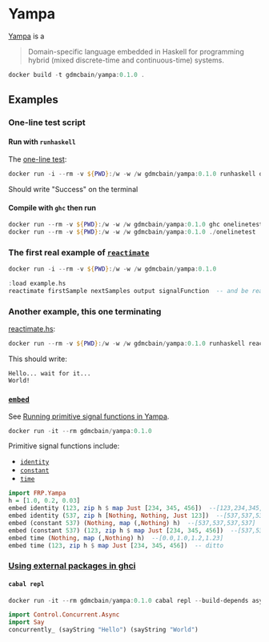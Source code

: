 # Yampa

[Yampa](https://github.com/gdmcbain/Yampa) is a

> Domain-specific language embedded in Haskell for programming hybrid (mixed discrete-time and continuous-time) systems.

```PowerShell
docker build -t gdmcbain/yampa:0.1.0 .
```

## Examples

### One-line test script

#### Run with `runhaskell`

The [one-line test](./onelinetest.hs):

```PowerShell
docker run -i --rm -v ${PWD}:/w -w /w gdmcbain/yampa:0.1.0 runhaskell onelinetest.hs
```

Should write "Success" on the terminal

#### Compile with `ghc` then run

```PowerShell
docker run --rm -v ${PWD}:/w -w /w gdmcbain/yampa:0.1.0 ghc onelinetest.hs
docker run --rm -v ${PWD}:/w -w /w gdmcbain/yampa:0.1.0 ./onelinetest
```

### The first real example of [`reactimate`](https://hackage.haskell.org/package/Yampa-0.14.4/docs/FRP-Yampa-Simulation.html#v:reactimate)

```PowerShell
docker run -i --rm -v ${PWD}:/w -w /w gdmcbain/yampa:0.1.0
```

```haskell
:load example.hs
reactimate firstSample nextSamples output signalFunction  -- and be ready to hit Ctrl+C
```

### Another example, this one terminating

[reactimate.hs](./reactimate.hs):

```PowerShell
docker run --rm -v ${PWD}:/w -w /w gdmcbain/yampa:0.1.0 runhaskell reactimate.hs
```

This should write:

```text
Hello... wait for it...
World!
```

### [`embed`](https://hackage.haskell.org/package/Yampa-0.14.4/docs/FRP-Yampa-Simulation.html#v:embed)

See [Running primitive signal functions in Yampa](https://lambdor-net.readthedocs.io/embed.html).

```PowerShell
docker run -it --rm gdmcbain/yampa:0.1.0
```

Primitive signal functions include:

- [`identity`](https://hackage.haskell.org/package/Yampa-0.14.4/docs/FRP-Yampa-Basic.html#v:identity)
- [`constant`](https://hackage.haskell.org/package/Yampa-0.14.4/docs/FRP-Yampa-Basic.html#v:constant)
- [`time`](https://hackage.haskell.org/package/Yampa-0.14.4/docs/FRP-Yampa-Time.html#v:time)

```haskell
import FRP.Yampa
h = [1.0, 0.2, 0.03]
embed identity (123, zip h $ map Just [234, 345, 456])  --[123,234,345,456]
embed identity (537, zip h [Nothing, Nothing, Just 123])  --[537,537,537,123]
embed (constant 537) (Nothing, map (,Nothing) h)  --[537,537,537,537]
embed (constant 537) (123, zip h $ map Just [234, 345, 456])  --[537,537,537,537]
embed time (Nothing, map (,Nothing) h)  --[0.0,1.0,1.2,1.23]
embed time (123, zip h $ map Just [234, 345, 456])  -- ditto
```

### [Using external packages in ghci](https://www.haskell.org/ghcup/steps/#using-external-packages-in-ghci)

#### `cabal repl`

```PowerShell
docker run -it --rm gdmcbain/yampa:0.1.0 cabal repl --build-depends async,say
```

```haskell
import Control.Concurrent.Async
import Say
concurrently_ (sayString "Hello") (sayString "World")
```
